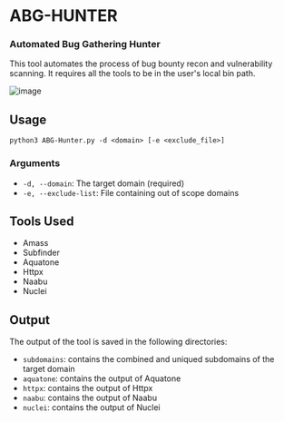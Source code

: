 # ABG-HUNTER
### Automated Bug Gathering Hunter


This tool automates the process of bug bounty recon and vulnerability scanning. It requires all the tools to be in the user's local bin path.

![image](https://user-images.githubusercontent.com/49821326/216806882-36ee7192-c64e-4328-b07f-f303e76caf76.png)

## Usage
`python3 ABG-Hunter.py -d <domain> [-e <exclude_file>]`

### Arguments

- `-d, --domain`: The target domain (required)
- `-e, --exclude-list`: File containing out of scope domains

## Tools Used

- Amass
- Subfinder
- Aquatone
- Httpx
- Naabu
- Nuclei

## Output

The output of the tool is saved in the following directories:

- `subdomains`: contains the combined and uniqued subdomains of the target domain
- `aquatone`: contains the output of Aquatone
- `httpx`: contains the output of Httpx
- `naabu`: contains the output of Naabu
- `nuclei`: contains the output of Nuclei
